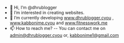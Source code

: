 - 👋 Hi, I’m @dhrublogger
- 👀 I’m interested in creating websites.
- 🌱 I’m currently developing www.dhrublogger.cyou , www.kabbonime.cyou and www.fitnesswork.me
- 📫 How to reach me? -- You can contact me on admin@dhrublogger.cyou or, kabbonime1@gmail.com
